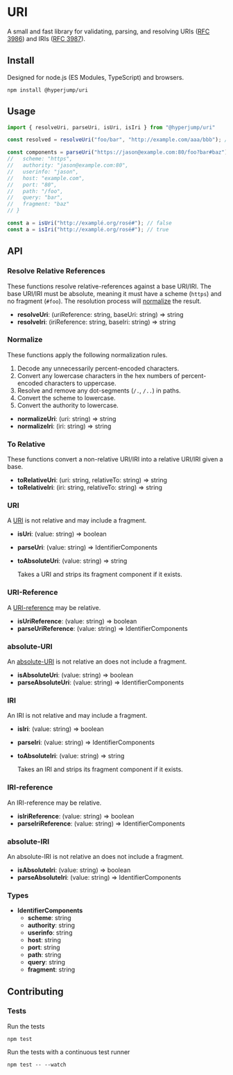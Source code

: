# URI
A small and fast library for validating, parsing, and resolving URIs
([RFC 3986](https://www.rfc-editor.org/rfc/rfc3986)) and IRIs
([RFC 3987](https://www.rfc-editor.org/rfc/rfc3987)).

## Install
Designed for node.js (ES Modules, TypeScript) and browsers.

```
npm install @hyperjump/uri
```

## Usage
```javascript
import { resolveUri, parseUri, isUri, isIri } from "@hyperjump/uri"

const resolved = resolveUri("foo/bar", "http://example.com/aaa/bbb"); // https://example.com/aaa/foo/bar

const components = parseUri("https://jason@example.com:80/foo?bar#baz"); // {
//   scheme: "https",
//   authority: "jason@example.com:80",
//   userinfo: "jason",
//   host: "example.com",
//   port: "80",
//   path: "/foo",
//   query: "bar",
//   fragment: "baz"
// }

const a = isUri("http://examplé.org/rosé#"); // false
const a = isIri("http://examplé.org/rosé#"); // true
```

## API
### Resolve Relative References
These functions resolve relative-references against a base URI/IRI. The base
URI/IRI must be absolute, meaning it must have a scheme (`https`) and no
fragment (`#foo`). The resolution process will [normalize](#normalize) the
result.

* **resolveUri**: (uriReference: string, baseUri: string) => string
* **resolveIri**: (iriReference: string, baseIri: string) => string

### Normalize
These functions apply the following normalization rules.
1. Decode any unnecessarily percent-encoded characters.
2. Convert any lowercase characters in the hex numbers of percent-encoded
   characters to uppercase.
3. Resolve and remove any dot-segments (`/.`, `/..`) in paths.
4. Convert the scheme to lowercase.
5. Convert the authority to lowercase.

* **normalizeUri**: (uri: string) => string
* **normalizeIri**: (iri: string) => string

### To Relative
These functions convert a non-relative URI/IRI into a relative URI/IRI given a
base.

* **toRelativeUri**: (uri: string, relativeTo: string) => string
* **toRelativeIri**: (iri: string, relativeTo: string) => string

### URI
A [URI](https://www.rfc-editor.org/rfc/rfc3986#section-3) is not relative and
may include a fragment.

* **isUri**: (value: string) => boolean
* **parseUri**: (value: string) => IdentifierComponents
* **toAbsoluteUri**: (value: string) => string

    Takes a URI and strips its fragment component if it exists.

### URI-Reference
A [URI-reference](https://www.rfc-editor.org/rfc/rfc3986#section-4.1) may be
relative.

* **isUriReference**: (value: string) => boolean
* **parseUriReference**: (value: string) => IdentifierComponents

### absolute-URI
An [absolute-URI](https://www.rfc-editor.org/rfc/rfc3986#section-4.3) is not
relative an does not include a fragment.

* **isAbsoluteUri**: (value: string) => boolean
* **parseAbsoluteUri**: (value: string) => IdentifierComponents

### IRI
An IRI is not relative and may include a fragment.

* **isIri**: (value: string) => boolean
* **parseIri**: (value: string) => IdentifierComponents
* **toAbsoluteIri**: (value: string) => string

    Takes an IRI and strips its fragment component if it exists.

### IRI-reference
An IRI-reference may be relative.

* **isIriReference**: (value: string) => boolean
* **parseIriReference**: (value: string) => IdentifierComponents

### absolute-IRI
An absolute-IRI is not relative an does not include a fragment.

* **isAbsoluteIri**: (value: string) => boolean
* **parseAbsoluteIri**: (value: string) => IdentifierComponents

### Types
* **IdentifierComponents**
  * **scheme**: string
  * **authority**: string
  * **userinfo**: string
  * **host**: string
  * **port**: string
  * **path**: string
  * **query**: string
  * **fragment**: string

## Contributing
### Tests
Run the tests
```
npm test
```

Run the tests with a continuous test runner
```
npm test -- --watch
```

